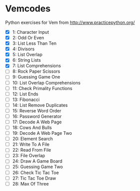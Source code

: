 # Vemcodes

Python exercises for Vem from http://www.practicepython.org/

- [X] 1: Character Input  
- [X] 2: Odd Or Even  
- [X] 3: List Less Than Ten    
- [X] 4: Divisors    
- [X] 5: List Overlap    
- [X] 6: String Lists    
- [X] 7: List Comprehensions    
- [ ] 8: Rock Paper Scissors      
- [ ] 9: Guessing Game One      
- [ ] 10: List Overlap Comprehensions    
- [ ] 11: Check Primality Functions      
- [ ] 12: List Ends  
- [ ] 13: Fibonacci    
- [ ] 14: List Remove Duplicates    
- [ ] 15: Reverse Word Order      
- [ ] 16: Password Generator        
- [ ] 17: Decode A Web Page        
- [ ] 18: Cows And Bulls      
- [ ] 19: Decode A Web Page Two        
- [ ] 20: Element Search  
- [ ] 21: Write To A File  
- [ ] 22: Read From File  
- [ ] 23: File Overlap    
- [ ] 24: Draw A Game Board    
- [ ] 25: Guessing Game Two      
- [ ] 26: Check Tic Tac Toe    
- [ ] 27: Tic Tac Toe Draw    
- [ ] 28: Max Of Three  
